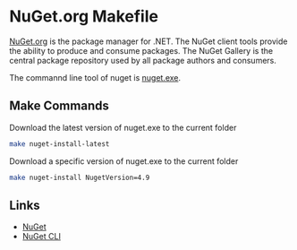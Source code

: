 # NuGet.org Makefile

[NuGet.org](https://nuget.org) is the package manager for .NET. The NuGet client tools provide the ability to produce and consume packages. The NuGet Gallery is the central package repository used by all package authors and consumers.  

The commannd line tool of nuget is [nuget.exe](https://www.nuget.org/downloads).

## Make Commands

Download the latest version of nuget.exe to the current folder
```bash
make nuget-install-latest
```

Download a specific version of nuget.exe to the current folder
```bash
make nuget-install NugetVersion=4.9
```

## Links

- [NuGet](https://www.nuget.org/)
- [NuGet CLI](https://www.nuget.org/downloads)
